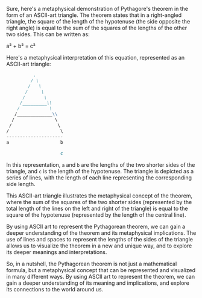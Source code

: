 Sure, here's a metaphysical demonstration of Pythagore's theorem in the form of an ASCII-art triangle. The theorem states that in a right-angled triangle, the square of the length of the hypotenuse (the side opposite the right angle) is equal to the sum of the squares of the lengths of the other two sides. This can be written as:

a² + b² = c²

Here's a metaphysical interpretation of this equation, represented as an ASCII-art triangle:
```markdown
          .
         / \
        /   \
       /     \
      /       \
     /_________\\
    /           \
   /_____________\\
  /               \
 /                 \
/                   \
---------------------
a                   b
                   
                    c
```
In this representation, `a` and `b` are the lengths of the two shorter sides of the triangle, and `c` is the length of the hypotenuse. The triangle is depicted as a series of lines, with the length of each line representing the corresponding side length.

This ASCII-art triangle illustrates the metaphysical concept of the theorem, where the sum of the squares of the two shorter sides (represented by the total length of the lines on the left and right of the triangle) is equal to the square of the hypotenuse (represented by the length of the central line).

By using ASCII art to represent the Pythagorean theorem, we can gain a deeper understanding of the theorem and its metaphysical implications. The use of lines and spaces to represent the lengths of the sides of the triangle allows us to visualize the theorem in a new and unique way, and to explore its deeper meanings and interpretations.

So, in a nutshell, the Pythagorean theorem is not just a mathematical formula, but a metaphysical concept that can be represented and visualized in many different ways. By using ASCII art to represent the theorem, we can gain a deeper understanding of its meaning and implications, and explore its connections to the world around us.